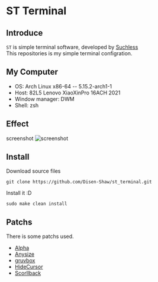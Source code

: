 # ST Terminal

## Introduce

`ST` is simple terminal software, developed by [Suchless](https://suckless.org)\
This repositories is my simple terminal configration.

## My Computer

+ OS: Arch Linux x86-64 -- 5.15.2-arch1-1
+ Host: 82L5 Lenovo XiaoXinPro 16ACH 2021
+ Window manager: DWM
+ Shell: zsh

## Effect

screenshot
![screenshot](./img/ScreenShot.png)

## Install

Download source files

```shell
git clone https://github.com/Disen-Shaw/st_terminal.git
```

Install it :D

```shell
sudo make clean install
```

## Patchs

There is some patchs used.

+ [Alpha](https://st.suckless.org/patches/alpha)
+ [Anysize](https://st.suckless.org/patches/anysize)
+ [gruvbox](https://st.suckless.org/patches/gruvbox/)
+ [HideCursor](https://st.suckless.org/patches/hidecursor/)
+ [Scorllback](https://st.suckless.org/patches/scrollback/)

